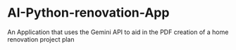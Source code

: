 # AI-Python-renovation-App
An Application that uses the Gemini API to aid in the PDF creation of a home renovation project plan
